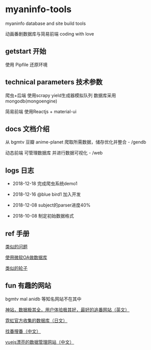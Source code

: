 # myaninfo-tools
myaninfo database and site build tools

动画番剧数据库与简易前端 coding with love


## getstart 开始
使用 Pipfile 还原环境

## technical parameters 技术参数
爬虫+后端 使用scrapy yield生成器模拟队列 数据库采用mongodb(mongoengine)

简易前端 使用Reactjs + material-ui

## docs 文档介绍
从 bgmtv 豆瓣 anime-planet 爬取所需数据，储存优化并整合 - /gendb

动态前端 可管理数据库 并进行数据可视化 - /web

## logs 日志
* 2018-12-18 完成爬虫系统demo1

* 2018-12-16 @blue bird1 加入开发

* 2018-12-08 subject的parser进度40%

* 2018-10-08 制定初始数据格式

## ref 手册
[类似的问题](https://bbs.saraba1st.com/2b/thread-1344972-1-1.html)

[使用微软OA做数据库](https://zhuanlan.zhihu.com/p/23331725)

[类似的轮子](https://github.com/AllenTom/BangumiSpider)

## fun 有趣的网站
bgmtv mal anidb 等知名网站不在其中

[神站，数据极其全，用户体验极其好，最好的追番网站（英文）](https://www.anime-planet.com)

[霓虹官方收集的数据库（日文）](https://mediaarts-db.bunka.go.jp)

[找番搜番（中文）](https://neets.cc)

[vuejs漂亮的数据管理网站（中文）](http://dudulu.moe/bangumi)
